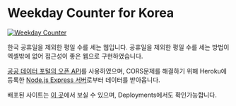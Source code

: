 # Weekday Counter for Korea

[![Weekday Counter](https://img.shields.io/endpoint?url=https://dashboard.cypress.io/badge/detailed/49foyi&style=flat&logo=cypress)](https://dashboard.cypress.io/projects/49foyi/runs)

한국 공휴일을 제외한 평일 수를 세는 웹입니다. 공휴일을 제외한 평일 수를 세는 방법이 엑셀밖에 없어 접근성이 좋은 웹으로 구현하였습니다.

[공공 데이터 포털의 오픈 API](https://www.data.go.kr/)를 사용하였으며, CORS문제를 해결하기 위해 Heroku에 등록한 [Node.js Express 서버](https://github.com/nullist0/weekday_counter_express)로부터 데이터를 받아옵니다.

배포된 사이트는 [이 곳](https://nullist0.github.io/weekday_counter/)에서 보실 수 있으며, Deployments에서도 확인가능합니다.

